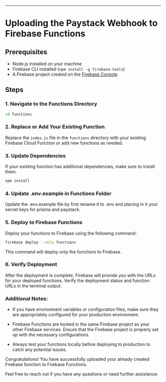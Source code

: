 ---

# Uploading the Paystack Webhook to Firebase Functions

## Prerequisites
- Node.js installed on your machine
- Firebase CLI installed (`npm install -g firebase-tools`)
- A Firebase project created on the [Firebase Console](https://console.firebase.google.com/)

## Steps


### 1. Navigate to the Functions Directory

```bash
cd functions
```

### 2. Replace or Add Your Existing Function

Replace the `index.js` file in the `functions` directory with your existing Firebase Cloud Function or add new functions as needed.

### 3. Update Dependencies

If your existing function has additional dependencies, make sure to install them.

```bash
npm install
```

### 4. Update .env.example in Functions Folder

Update the .env.example file by first rename it to .env and placing in it your secret keys for prisma and paystack.

### 5. Deploy to Firebase Functions

Deploy your functions to Firebase using the following command:

```bash
firebase deploy --only functions
```

This command will deploy only the functions to Firebase.

### 6. Verify Deployment

After the deployment is complete, Firebase will provide you with the URLs for your deployed functions. Verify the deployment status and function URLs in the terminal output.

### Additional Notes:

- If you have environment variables or configuration files, make sure they are appropriately configured for your production environment.

- Firebase Functions are hosted in the same Firebase project as your other Firebase services. Ensure that the Firebase project is properly set up with the necessary configurations.

- Always test your functions locally before deploying to production to catch any potential issues.

Congratulations! You have successfully uploaded your already created Firebase function to Firebase Functions.

Feel free to reach out if you have any questions or need further assistance.